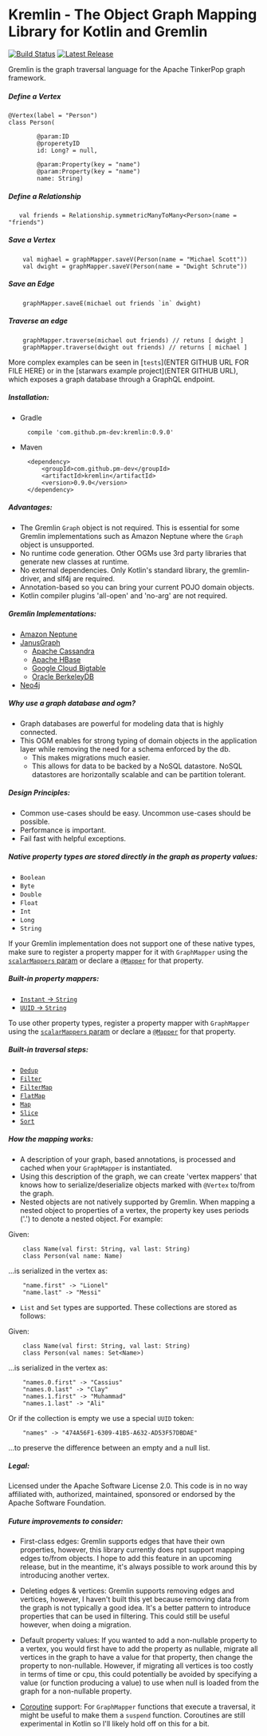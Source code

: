 # Kremlin - The Object Graph Mapping Library for Kotlin and Gremlin

[![Build Status](https://travis-ci.org/pm-dev/kremlin.svg?branch=master)](https://travis-ci.org/pm-dev/kremlin)
[![Latest Release](https://maven-badges.herokuapp.com/maven-central/com.github.pm-dev/kremlin/badge.svg)](https://maven-badges.herokuapp.com/maven-central/com.github.pm-dev/kremlin/)

Gremlin is the graph traversal language for the Apache TinkerPop graph framework.


##### Define a Vertex

    @Vertex(label = "Person")
    class Person(
    
            @param:ID
            @properetyID
            id: Long? = null,
               
            @param:Property(key = "name")
            @param:Property(key = "name")
            name: String)
    
##### Define a Relationship

       val friends = Relationship.symmetricManyToMany<Person>(name = "friends")

##### Save a Vertex

        val mighael = graphMapper.saveV(Person(name = "Michael Scott"))
        val dwight = graphMapper.saveV(Person(name = "Dwight Schrute"))
        
##### Save an Edge

        graphMapper.saveE(michael out friends `in` dwight)
        
##### Traverse an edge

        graphMapper.traverse(michael out friends) // retuns [ dwight ]
        graphMapper.traverse(dwight out friends) // returns [ michael ]        

More complex examples can be seen in [`tests`](ENTER GITHUB URL FOR FILE HERE) or in the [starwars example project](ENTER GITHUB URL), 
which exposes a graph database through a GraphQL endpoint.


##### Installation:

- Gradle
        
        compile 'com.github.pm-dev:kremlin:0.9.0'

- Maven

        <dependency>
            <groupId>com.github.pm-dev</groupId>
            <artifactId>kremlin</artifactId>
            <version>0.9.0</version>
        </dependency>
        
        
##### Advantages:

- The Gremlin `Graph` object is not required. This is essential for some Gremlin implementations such as 
Amazon Neptune where the `Graph` object is unsupported.
- No runtime code generation. Other OGMs use 3rd party libraries that generate new classes at runtime.
- No external dependencies. Only Kotlin's standard library, the gremlin-driver, and slf4j are required. 
- Annotation-based so you can bring your current POJO domain objects.
- Kotlin compiler plugins 'all-open' and 'no-arg' are not required.

        
##### Gremlin Implementations:

- [Amazon Neptune](https://aws.amazon.com/neptune/)
- [JanusGraph](http://janusgraph.org/)
    * [Apache Cassandra](http://cassandra.apache.org/)
    * [Apache HBase](http://hbase.apache.org/)
    * [Google Cloud Bigtable](https://cloud.google.com/bigtable/)
    * [Oracle BerkeleyDB](http://www.oracle.com/technetwork/database/database-technologies/berkeleydb/overview/index.html)
- [Neo4j](http://tinkerpop.apache.org/docs/current/reference/#neo4j-gremlin)


##### Why use a graph database and ogm?
- Graph databases are powerful for modeling data that is highly connected.
- This OGM enables for strong typing of domain objects in the application layer while removing the need for a schema enforced by the db.
    - This makes migrations much easier.
    - This allows for data to be backed by a NoSQL datastore. NoSQL datastores are horizontally scalable and can be partition tolerant.


##### Design Principles:

- Common use-cases should be easy. Uncommon use-cases should be possible.
- Performance is important.
- Fail fast with helpful exceptions.


##### Native property types are stored directly in the graph as property values:

- `Boolean`
- `Byte`
- `Double`
- `Float`
- `Int`
- `Long`
- `String`

If your Gremlin implementation does not support one of these native types, make sure to register a 
property mapper for it with `GraphMapper` using the [`scalarMappers` param](https://github.com/pm-dev/kremlin/blob/master/kremlin/src/main/kotlin/org/apache/tinkerpop/gremlin/ogm/GraphMapper.kt#L50) 
or declare a [`@Mapper`](https://github.com/pm-dev/kremlin/blob/master/kremlin/src/main/kotlin/org/apache/tinkerpop/gremlin/ogm/annotations/Mapper.kt) for that property.


##### Built-in property mappers:

- [`Instant` -> `String`](https://github.com/pm-dev/kremlin/blob/master/kremlin/src/main/kotlin/org/apache/tinkerpop/gremlin/ogm/mappers/scalar/InstantPropertyMapper.kt)
- [`UUID` -> `String`](https://github.com/pm-dev/kremlin/blob/master/kremlin/src/main/kotlin/org/apache/tinkerpop/gremlin/ogm/mappers/scalar/UUIDPropertyMapper.kt)

To use other property types, register a property mapper with `GraphMapper` using the [`scalarMappers` param](https://github.com/pm-dev/kremlin/blob/master/kremlin/src/main/kotlin/org/apache/tinkerpop/gremlin/ogm/GraphMapper.kt#L50) or declare
a [`@Mapper`](https://github.com/pm-dev/kremlin/blob/master/kremlin/src/main/kotlin/org/apache/tinkerpop/gremlin/ogm/annotations/Mapper.kt) for that property.


##### Built-in traversal steps:

- [`Dedup`](https://github.com/pm-dev/kremlin/blob/master/kremlin/src/main/kotlin/org/apache/tinkerpop/gremlin/ogm/relationships/steps/Dedup.kt)
- [`Filter`](https://github.com/pm-dev/kremlin/blob/master/kremlin/src/main/kotlin/org/apache/tinkerpop/gremlin/ogm/relationships/steps/Filter.kt)
- [`FilterMap`](https://github.com/pm-dev/kremlin/blob/master/kremlin/src/main/kotlin/org/apache/tinkerpop/gremlin/ogm/relationships/steps/FilterMap.kt)
- [`FlatMap`](https://github.com/pm-dev/kremlin/blob/master/kremlin/src/main/kotlin/org/apache/tinkerpop/gremlin/ogm/relationships/steps/FlatMap.kt)
- [`Map`](https://github.com/pm-dev/kremlin/blob/master/kremlin/src/main/kotlin/org/apache/tinkerpop/gremlin/ogm/relationships/steps/Map.kt)
- [`Slice`](https://github.com/pm-dev/kremlin/blob/master/kremlin/src/main/kotlin/org/apache/tinkerpop/gremlin/ogm/relationships/steps/Slice.kt)
- [`Sort`](https://github.com/pm-dev/kremlin/blob/master/kremlin/src/main/kotlin/org/apache/tinkerpop/gremlin/ogm/relationships/steps/Sort.kt)


##### How the mapping works:

- A description of your graph, based annotations, is processed and cached when your `GraphMapper` is instantiated.
- Using this description of the graph, we can create 'vertex mappers' that knows how to serialize/deserialize objects marked with `@Vertex` to/from
the graph.
- Nested objects are not natively supported by Gremlin. When mapping a nested object to properties of a vertex, 
the property key uses periods ('.') to denote a nested object. For example:

Given:

        class Name(val first: String, val last: String)
        class Person(val name: Name)

...is serialized in the vertex as:

        "name.first" -> "Lionel"
        "name.last" -> "Messi"

- `List` and `Set` types are supported. These collections are stored as follows:

Given:

        class Name(val first: String, val last: String)
        class Person(val names: Set<Name>)
        
...is serialized in the vertex as:

        "names.0.first" -> "Cassius"
        "names.0.last" -> "Clay"
        "names.1.first" -> "Muhammad"
        "names.1.last" -> "Ali"
        
Or if the collection is empty we use a special `UUID` token:

        "names" -> "474A56F1-6309-41B5-A632-AD53F57DBDAE"                

...to preserve the difference between an empty and a null list.



##### Legal:

Licensed under the Apache Software License 2.0. 
This code is in no way affiliated with, authorized, maintained, sponsored or endorsed by the Apache Software Foundation.


##### Future improvements to consider:

- First-class edges:
Gremlin supports edges that have their own properties, however, this library currently 
does npt support mapping edges to/from objects. I hope to add this feature in an upcoming release, but in the 
meantime, it's always possible to work around this by introducing another vertex. 

- Deleting edges & vertices:
Gremlin supports removing edges and vertices, however, I haven't built this yet because removing data
from the graph is not typically a good idea. It's a better pattern to introduce properties that can be used
in filtering. This could still be useful however, when doing a migration.

- Default property values:
If you wanted to add a non-nullable property to a vertex, you would first have to add the property as nullable,
migrate all vertices in the graph to have a value for that property, then change the property to non-nullable.
However, if migrating all vertices is too costly in terms of time or cpu, this could potentially be avoided by
specifying a value (or function producing a value) to use when null is loaded from the graph for a non-nullable property.

- [Coroutine](https://kotlinlang.org/docs/reference/coroutines.html) support:
For `GraphMapper` functions that execute a traversal, it might be useful to make them a `suspend` function.
Coroutines are still experimental in Kotlin so I'll likely hold off on this for a bit.

